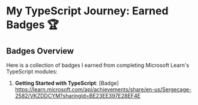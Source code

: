 # My TypeScript Journey: Earned Badges 🏆

## Badges Overview

Here is a collection of badges I earned from completing Microsoft Learn's TypeScript modules:
1. **Getting Started with TypeScript**: [Badge] https://learn.microsoft.com/api/achievements/share/en-us/Sergecage-2582/VKZDDCYM?sharingId=BE23EE397E28EF4E